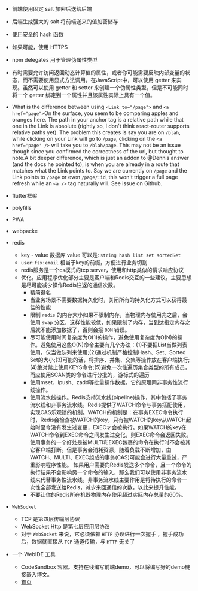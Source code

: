 + 前端使用固定 salt 加密后送给后端
+ 后端生成强大的 salt 将前端送来的值加密储存
+ 使用安全的 hash 函数
+ 如果可能，使用 HTTPS
+ npm delegates 用于管理伪属性类型
+ 有时需要允许访问返回动态计算值的属性，或者你可能需要反映内部变量的状态，而不需要使用显式方法调用。在JavaScript中，可以使用 getter 来实现。虽然可以使用 getter 和 setter 来创建一个伪属性类型，但是不可能同时将一个 getter 绑定到一个属性并且该属性实际上具有一个值。

+ What is the difference between using `<Link to="/page">` and `<a href="page">`On the surface, you seem to be comparing apples and oranges here. The path in your anchor tag is a relative path while that one in the Link is absolute (rightly so, I don't think react-router supports relative paths yet). The problem this creates is say you are on `/blah`, while clicking on your Link will go to `/page`, clicking on the `<a href='page' />` will take you to `/blah/page`. This may not be an issue though since you confirmed the correctness of the url, but thought to note.A bit deeper difference, which is just an addon to @Dennis answer (and the docs he pointed to), is when you are already in a route that matches what the Link points to. Say we are currently on `/page` and the Link points to `/page` or even `/page/:id`, this won't trigger a full page refresh while an `<a />` tag naturally will. See issue on Github.

+ flutter框架
+ polyfills
+ PWA
+ webpacke
+ redis
  + key - value 数据库 value 可以是: `string hash list set sortedSet`
  + `user:fsx:email` 相当于key的前缀，方便进行业务切割
  + redis服务是一个cs模式的tcp server，使用和http类似的请求响应协议
  + 优化。应用程序优化部分主要是客户端和Redis交互的一些建议。主要思想是尽可能减少操作Redis往返的通信次数。
    + 精简键名
    + 当业务场景不需要数据持久化时，关闭所有的持久化方式可以获得最佳的性能
    + 限制 `redis` 的内存大小如果不限制内存，当物理内存使用完之后，会使用 `swap` 分区，这样性能较低，如果限制了内存，当到达指定内存之后就不能添加数据了，否则会报 `OOM` 错误。
    + 尽可能使用时间复杂度为O(1)的操作，避免使用复杂度为O(N)的操作。避免使用这些O(N)命令主要有几个办法：(1)不要把List当做列表使用，仅当做队列来使用;(2)通过机制严格控制Hash、Set、Sorted Set的大小;(3)可能的话，将排序、并集、交集等操作放在客户端执行;(4)绝对禁止使用KEYS命令;(5)避免一次性遍历集合类型的所有成员，而应使用SCAN类的命令进行分批的，游标式的遍历
    + 使用mset、lpush、zadd等批量操作数据。它的原理同非事务性流行线操作。
    + 使用流水线操作。Redis支持流水线(pipeline)操作，其中包括了事务流水线和非事务流水线。Redis提供了WATCH命令与事务搭配使用，实现CAS乐观锁的机制。WATCH的机制是：在事务EXEC命令执行时，Redis会检查被WATCH的key，只有被WATCH的key从WATCH起始时至今没有发生过变更，EXEC才会被执行。如果WATCH的key在WATCH命令到EXEC命令之间发生过变化，则EXEC命令会返回失败。使用事务的一个好处是被MULTI和EXEC包裹的命令在执行时不会被其它客户端打断。但是事务会消耗资源，随着负载不断增加，由WATCH、MULTI、EXEC组成的事务(CAS)可能会进行大量重试，严重影响程序性能。
    如果用户需要向Redis发送多个命令，且一个命令的执行结果不会影响另一个命令的输入，那么我们可以使用非事务流水线来代替事务性流水线。非事务流水线主要作用是将待执行的命令一次性全部发送给Redis，减少来回通信的次数，以此来提升性能。
    + 不要让你的Redis所在机器物理内存使用超过实际内存总量的60%。
+ `WebSocket`
  + TCP 是第四层传输层协议
  + WebSocket Http 是第七层应用层协议
  + 对于 `WebSocket` 来说，它必须依赖 `HTTP` 协议进行一次握手 ，握手成功后，数据就直接从 `TCP` 通道传输，与 `HTTP` 无关了
+ 一个 WebIDE 工具
  + CodeSandbox 容器。支持在线编写前端demo，可以将编写好的demo链接嵌入博文。
  + [首页](https://codesandbox.io/)